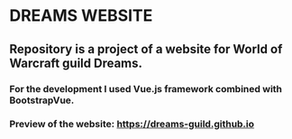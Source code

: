 # DREAMS WEBSITE
## Repository is a project of a website for World of Warcraft guild Dreams.
### For the development I used Vue.js framework combined with BootstrapVue.
### Preview of the website: https://dreams-guild.github.io